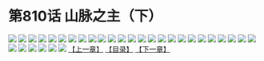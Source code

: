 # 第810话 山脉之主（下）
![](https://mhpic.xiaomingtaiji.net/comic/D/斗破苍穹/第810话F1_262503/1.jpg-zymk.middle.webp)
![](https://mhpic.xiaomingtaiji.net/comic/D/斗破苍穹/第810话F1_262503/2.jpg-zymk.middle.webp)
![](https://mhpic.xiaomingtaiji.net/comic/D/斗破苍穹/第810话F1_262503/3.jpg-zymk.middle.webp)
![](https://mhpic.xiaomingtaiji.net/comic/D/斗破苍穹/第810话F1_262503/4.jpg-zymk.middle.webp)
![](https://mhpic.xiaomingtaiji.net/comic/D/斗破苍穹/第810话F1_262503/5.jpg-zymk.middle.webp)
![](https://mhpic.xiaomingtaiji.net/comic/D/斗破苍穹/第810话F1_262503/6.jpg-zymk.middle.webp)
![](https://mhpic.xiaomingtaiji.net/comic/D/斗破苍穹/第810话F1_262503/7.jpg-zymk.middle.webp)
![](https://mhpic.xiaomingtaiji.net/comic/D/斗破苍穹/第810话F1_262503/8.jpg-zymk.middle.webp)
![](https://mhpic.xiaomingtaiji.net/comic/D/斗破苍穹/第810话F1_262503/9.jpg-zymk.middle.webp)
![](https://mhpic.xiaomingtaiji.net/comic/D/斗破苍穹/第810话F1_262503/10.jpg-zymk.middle.webp)
![](https://mhpic.xiaomingtaiji.net/comic/D/斗破苍穹/第810话F1_262503/11.jpg-zymk.middle.webp)
![](https://mhpic.xiaomingtaiji.net/comic/D/斗破苍穹/第810话F1_262503/12.jpg-zymk.middle.webp)
![](https://mhpic.xiaomingtaiji.net/comic/D/斗破苍穹/第810话F1_262503/13.jpg-zymk.middle.webp)
![](https://mhpic.xiaomingtaiji.net/comic/D/斗破苍穹/第810话F1_262503/14.jpg-zymk.middle.webp)
![](https://mhpic.xiaomingtaiji.net/comic/D/斗破苍穹/第810话F1_262503/15.jpg-zymk.middle.webp)
![](https://mhpic.xiaomingtaiji.net/comic/D/斗破苍穹/第810话F1_262503/16.jpg-zymk.middle.webp)
![](https://mhpic.xiaomingtaiji.net/comic/D/斗破苍穹/第810话F1_262503/17.jpg-zymk.middle.webp)
![](https://mhpic.xiaomingtaiji.net/comic/D/斗破苍穹/第810话F1_262503/18.jpg-zymk.middle.webp)
![](https://mhpic.xiaomingtaiji.net/comic/D/斗破苍穹/第810话F1_262503/19.jpg-zymk.middle.webp)
![](https://mhpic.xiaomingtaiji.net/comic/D/斗破苍穹/第810话F1_262503/20.jpg-zymk.middle.webp)
![](https://mhpic.xiaomingtaiji.net/comic/D/斗破苍穹/第810话F1_262503/21.jpg-zymk.middle.webp)
![](https://mhpic.xiaomingtaiji.net/comic/D/斗破苍穹/第810话F1_262503/22.jpg-zymk.middle.webp)
![](https://mhpic.xiaomingtaiji.net/comic/D/斗破苍穹/第810话F1_262503/23.jpg-zymk.middle.webp)
![](https://mhpic.xiaomingtaiji.net/comic/D/斗破苍穹/第810话F1_262503/24.jpg-zymk.middle.webp)
![](https://mhpic.xiaomingtaiji.net/comic/D/斗破苍穹/第810话F1_262503/25.jpg-zymk.middle.webp)
![](https://mhpic.xiaomingtaiji.net/comic/D/斗破苍穹/第810话F1_262503/26.jpg-zymk.middle.webp)
![](https://mhpic.xiaomingtaiji.net/comic/D/斗破苍穹/第810话F1_262503/27.jpg-zymk.middle.webp)
![](https://mhpic.xiaomingtaiji.net/comic/D/斗破苍穹/第810话F1_262503/28.jpg-zymk.middle.webp)
![](https://mhpic.xiaomingtaiji.net/comic/D/斗破苍穹/第810话F1_262503/29.jpg-zymk.middle.webp)
![](https://mhpic.xiaomingtaiji.net/comic/D/斗破苍穹/第810话F1_262503/30.jpg-zymk.middle.webp)
![](https://mhpic.xiaomingtaiji.net/comic/D/斗破苍穹/第810话F1_262503/31.jpg-zymk.middle.webp)
[【上一章】](./813.md)
[【目录】](./READMD.md)
[【下一章】](./815.md)

